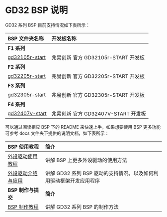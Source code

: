 
# GD32 BSP 说明

GD32 系列 BSP 目前支持情况如下表所示：

| **BSP 文件夹名称**       | **开发板名称**                 |
|:------------------------- |:-------------------------- |
| **F1 系列** |  |
| [gd32105r-start](gd32105r-start) | 兆易创新 官方 GD32105r-START 开发板 |
| **F2 系列** |  |
| [gd32205r-start](gd32205r-start) | 兆易创新 官方 GD32205r-START 开发板 |
| **F3 系列** |  |
| [gd32305r-start](gd32305r-start) | 兆易创新 官方 GD32305r-START 开发板 |
| **F4 系列** |  |
| [gd32407v-start](gd32407v-start) | 兆易创新 官方 GD32407V-START 开发板 |

可以通过阅读相应 BSP 下的 README 来快速上手，如果想要使用 BSP 更多功能可参考 docs 文件夹下提供的说明文档，如下表所示：

| **BSP 使用教程** | **简介**                                          |
|:-------------------- |:------------------------------------------------- |
| [外设驱动使用教程](docs/GD32系列BSP外设驱动使用教程.md) | 讲解 BSP 上更多外设驱动的使用方法 |
| [外设驱动介绍与应用](docs/GD32系列驱动介绍.md) | 讲解 GD32 系列 BSP 驱动的支持情况，以及如何利用驱动框架开发应用程序 |
| **BSP 制作与提交** | **简介**                                     |
| [BSP 制作教程](docs/GD32系列BSP制作教程.md) | 讲解 GD32 系列 BSP 的制作方法 |

